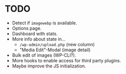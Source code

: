 # TODO


* Detect if `imagewebp` is available.
* Options page.
* Dashboard with stats.
* More info about state in...
  * `/wp-admin/upload.php` (new column)
  * "Media Edit"-Modal (image detail)
* Bulk edit of images (WP-CLI?).
* More hooks to enable access for third party plugins.
* Maybe improve the JS initialization. 